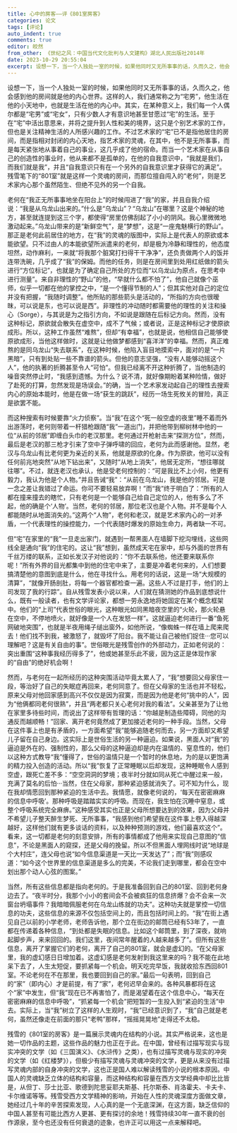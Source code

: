 ```yaml
---
title: 心中的房客——评《801室房客》
categories: 论文
tags: [评论]
auto_indent: true
comments: true
editor: 皎然
from_other: 《世纪之风：中国当代文化批判与人文建构》湖北人民出版社2014年
date: 2023-10-29 20:55:04
excerpt: 设想一下，当一个人独处一室的时候，如果他同时又无所事事的话，久而久之，他会感到他的房间就是他的内心世界。这样的人，我们通常称之为“宅男”，他生活在他的小天地中，也就是生活在他的内心中。其实，在某种意义上，我们每一个人偶尔都是“宅男”或“宅女”，只有少数人才有意识地甚至甘愿过“宅”的生活。至于在“宅”中活出意思来，并将之提升到人性和美的境界，这只是个别艺术家的工作，但也是关注精神生活的人所感兴趣的工作。不过艺术家的“宅”已不是指他居住的房间，而是指相对封闭的内心天地，指艺术家的灵魂，在其中，他不是无所事事，而是每天紧张地从事着自己的事业，这几乎成了他的宿命。而当一个艺术家在从事自己的创造性的事业时，他从来都不是孤单的，在他的自我意识中，“我就是我们，而我们就是我”，并且“自我意识只有在一个另外的自我意识里才获得它的满足”。残雪笔下的“801室”就是这样一个灵魂的房间，而那位擅自闯入的“老何”，则是艺术家内心那个虽然陌生、但绝不见外的另一个自我。
---
```

设想一下，当一个人独处一室的时候，如果他同时又无所事事的话，久而久之，他会感到他的房间就是他的内心世界。这样的人，我们通常称之为“宅男”，他生活在他的小天地中，也就是生活在他的内心中。其实，在某种意义上，我们每一个人偶尔都是“宅男”或“宅女”，只有少数人才有意识地甚至甘愿过“宅”的生活。至于在“宅”中活出意思来，并将之提升到人性和美的境界，这只是个别艺术家的工作，但也是关注精神生活的人所感兴趣的工作。不过艺术家的“宅”已不是指他居住的房间，而是指相对封闭的内心天地，指艺术家的灵魂，在其中，他不是无所事事，而是每天紧张地从事着自己的事业，这几乎成了他的宿命。而当一个艺术家在从事自己的创造性的事业时，他从来都不是孤单的，在他的自我意识中，“我就是我们，而我们就是我”，并且“自我意识只有在一个另外的自我意识里才获得它的满足”。残雪笔下的“801室”就是这样一个灵魂的房间，而那位擅自闯入的“老何”，则是艺术家内心那个虽然陌生、但绝不见外的另一个自我。

老何在“我正无所事事地坐在阳台上”的时候闯进了“我”的家，并且自我介绍说：“我是从乌龙山出来的。”什么是“乌龙山”？“乌龙山”在哪里？这是个神秘的地方，甚至就连提到这三个字，都使得“房里仿佛刮起了小小的阴风。我心里微微地激动起来。”乌龙山带来的是“新鲜空气”，是“梦想”，这是“一座鬼魅横行的野山”。那正是老何此前居住的地方，在“我”的灵魂的版图中，实际上是代表人的原欲或本能欲望。只不过由人的本能欲望所派遣来的老何，却是极为冷静和理性的，他态度坦然，动作麻利，一来就“将我那个脏窝打扫得干干净净”，还负责做两个人的饭并连带洗碗，几乎成了“我”的保姆。而他的任务，则是在房间里到处用红纸做的箭头进行“方位标记”，也就是为了确定自己所处的方位而“以乌龙山为原点，在思考中进行测量”。来自非理性的“野山”的他，“早就什么都不怕了”，他自己就像个巫师，似乎一切都在他的掌控之中，“是一个懂得节制的人”；但其实他对自己的定位并没有把握，“我随时调整”。他所贴的那些箭头是活动的，“所指的方向也很暧昩，可以说是东，也可以说是西”。非理性的冲动随时都需要他的理性的关注和操心（Sorge），与其说是为之指引方向，不如说是跟随在后标记方向。然而，没有这种标记，原欲就会散失在虚空中，成不了气候；或者说，正是这种标记才使原欲成形。所以，这种工作虽然“难熬”，但却“有幸福”，也就是说，他相信自己能够使原欲成形，当他这样做时，这就是让他做梦都感到“喜洋洋”的幸福。然而，真正难熬的是同乌龙山“失去联系”，在这种时候，他陷入盲目地摸索中，面对的是“一片黑暗”，只有到处贴一些不靠谱的箭头。但他的意志坚强，“没有人能够动摇这个人”，他的执著的折腾甚至令人“可怕”。但我已经离不开这种折腾了，当他制造的噪音突然停止时，“我感到遗憾。为什么？说不清，就好像期盼着某种险情，做好了赴死的打算，忽然发现是场误会。”的确，当一个艺术家发动起自己的理性去搜索内心的原始本能时，他是在做一场“获生的跳跃”，经历一场生死攸关的冒险，真正是欲罢不能。

而这种搜索有时候要靠“火力侦察”。当“我”在这个“死一般空虚的夜里”睡不着而外出游荡时，老何则带着一杆猎枪跟随“我”一道出门，并把他带到柳树林中他的一位“从前的邻居”即缠白头巾的老汉那里。老何通过开枪射击来“探测方位”，然而，最后是老汉的那三枪才引来了空中子弹呼啸的回应，老何为此而感谢他。显然，老汉与乌龙山有比老何更为亲近的关系，他就是原欲的化身。作为原欲，他可以没有任何前兆地突然“从地下钻出来”，又随时“从地上消失”，他居无定所，“想往哪就往哪”。不过，就连老汉也承认，他是受老何控制的：“可是我比不上小何，他更有毅力，我认为他是个人物。”并且告诫“我”：“从前在乌龙山，我是他的邻居。可是一念之差让我错过了命运。你可不要轻易放弃啊！”而“我”终于明白了：“所有的人都在撞来撞去的瞎忙，只有老何是一个能够自己给自己定位的人，他有多么了不起，他的确是个‘人物’。当然，老何的邻居，那位老汉也是个人物。并不是每个人都能随时从地面消失的。”这两个“人物”，老何和老汉，就是艺术家内心的一对矛盾，一个代表理性的操控能力，一个代表随时爆发的原始生命力，两者缺一不可。

但“宅”在家里的“我”一旦走出家门，就遇到一帮黑面人在墙脚下挖沟埋线，这些网线全是通向“我”的住宅的。这让“我”想到，虽然成天宅在家中，却与外面的世界有千丝万缕的联系，正如长发汉子对他说的：“你不去联系他，他还要来联系你呢！”所有外界的目光都集中到他的住宅中来了，主要是冲着老何来的，人们想要搞清楚他的意图到底是什么，他在寻找什么。用老何的话说，这是一场“大规模的清算”，“就像开肠剖肚，将每一个器官都检查一遍。这些人不过是打手，他们的上司发现了我的行踪”。自从残雪发表小说以来，人们就在猜测她的作品到底想说什么，既有一般读者，也有文学评论家，都想一劳永逸地将她固定在某个概念框架中。他们的“上司”代表世俗的眼光，这种眼光如同黑暗夜空里的“火轮，那火轮悬在空中，不停地喷火，就好像是一个人在发怒一样”。这就逼迫老何进行一番“鱼死网破地突围”，也就是半夜用绳子缒出窗外，如他所说，“像蜘蛛一样在墙上爬来爬去！他们找不到我，被激怒了，就毁坏了阳台。我不能让自己被他们捉住···您可以理解吧？这是有关自由的事”。世俗眼光是残雪创作的外部动力，正如老何说的：突出重围“这种事我经历得多了”，他或她甚至乐此不疲，因为这正是体现作家的“自由”的绝好机会啊！

然而，与老何在一起所经历的这种突围活动毕竟太累人了，“我”想要回父母家住一段，等治好了自己的失眠症再回来，老何同意了。但在父母家的生活也并不轻松，原来父母对他回家感到高兴不仅仅是因为寂寞，而是因为他是老何“挑中的人”，因为“他俩都同老何很熟”，并且“两老都只关心老何对我的看法”。父亲甚至为了让他在家里多待些时间，而说出了这样带有哲理的话：“你越是制造些障碍，同他的沟通反而越顺畅！”回家、离开老何竟然成了更加接近老何的一种手段。当然，父母在这件事上也是有矛盾的，一方面希望“我”能够追随老何而去，另一方面却又希望儿子留在自己身边。这实际上是世俗生活的另一种逼迫。如果说，黑面人对“我”的逼迫是外在的、强制性的，那么父母的这种逼迫却是内在温情的、窒息性的，他们以这种方式教导“我”懂得了，世俗的温情只是一个暂时的休息地，为的是以更饱满的精力投入创造的活动。所以“我”恢复了正常睡眠以后却发现，这种睡眠令人感到空虚，跟死亡差不多：“空空洞洞的梦境；夜半时分就如同从死亡中醒过来一般，充满了莫名的后怕···当然，住在父母家，那种紧迫感就消失了。可不知为什么，现在我却情愿回到那种紧迫的生活中去。我情愿，就像老何说的，‘每天在密密麻麻的信息中呼吸’。那种呼吸是踏踏实实的呼吸。而现在，我生怕在沉睡中窒息，或整个呼吸系统完全麻痹。”这种感受其实也正是父母所想要达到的效果，因为父母并不希望儿子整天醉生梦死、无所事事，“我感到他们希望我在这件事上卷入得越深越好，这样他们就有更多谈话的资料，以及种种预测的游戏，他们最喜欢这个”。看来，这一切都是老何的刻意安排，所有的事情都成了他用来实现自己意图的“信息”，不论是黑面人的窥探，还是父母的挽留。所以不但黑面人埋网线时说“地球是个大村庄”，连父母也说“如今信息渠道是一天比一天发达了”；而“我”则感叹道：“如今这个世界里的信息渠道是多么的完美，不论我们走到哪里，都会在空中划出那个动人心弦的图案。”

当然，所有这些信息都是指向老何的。于是我准备回到自己的801室、回到老何身边去了。“夜半时分，我那个小小的套间会不会被疯狂的信息挤爆？会不会来一次窗台坍塌事件？我暗暗佩服老何在乌龙山练就的功夫”。这种功夫就是掌控一切信息的功夫，这些信息的来源不仅包括空间上的，而且包括时间上的。“我”在街上遇见自己以前的小学老师，老师告诉他，那个立在街边的邮筒已经有53年了，一直都在传递着各种信息，“到处都是失眠的信息。比如这个邮筒里，到了深夜，就响起脚步声，来来回回的。我们这里，夜间常年醒着的人越来越多了”。但所有这些信息，离开了掌握它们的老何，离开了自己的801室，就会是虚幻的。“在父母家里，我的虚幻感日日增加着。这虚幻感是老何发射到我这里来的吗？我不能在此地呆下去了，人生太短促，要抓紧每一个机会。明天吃完早饭，我就收拾东西回801室。不论老何在不在那里，我也要回到自己的家。”最后一句表明，回到自己的“家”（即内心）才是前提，有了“家”，老何迟早会来的。各种风暴都将在这个“家”中发生，但“我”现在已不再害怕了，而是渴望着在这个信息中心，“每天在密密麻麻的信息中呼吸”，“抓紧每一个机会”把短暂的一生投入到“紧迫的生活”中去。实际上，当“我”树立了这样的人生观时，“我”已经意识到了，“我”自己就是老何，虽然还像走在前面的那只“老鸭”那样，“摇摇晃晃地”走得还不太稳。

残雪的《801室的房客》是一篇展示灵魂内在结构的小说。其实严格说来，这也是她一切作品的主题，这些作品的魅力也正在于此。在中国，曾经有过描写现实与现实冲突的文学（如《三国演义》、《水浒传》之类），也有过描写灵魂与现实的冲突的文学（如《红楼梦》），但极少有描写灵魂与灵魂冲突的文学，更是从来没有过描写灵魂内部的自身冲突的文学，这也正是国人难以解读残雪的小说的根本原因。中国人的灵魂缺乏立体的结构和容量，而这种结构和容量在西方文学经典中却比比皆是，从但丁、莎士比亚、歌德到陀思妥耶夫斯基、托尔斯泰、肖洛霍夫、卡夫卡、卡尔维诺等等。残雪受西方文学精神的影响，开始在人性的灵魂深度方面做文章，她经过几十年的辛苦探索发现，人心真的是一个无底深渊，在这方面，缺乏信仰的中国人甚至有可能比西方人更甚、更有探讨的余地！残雪持续30年一直不衰的创作源泉，至今也还没有任何衰退的迹象，也许正可以用这一点来解释吧。
